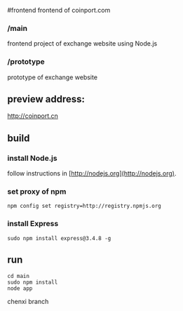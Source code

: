 #frontend
frontend of coinport.com

### /main
frontend project of exchange website using Node.js

### /prototype
prototype of exchange website

## preview address:
http://coinport.cn

## build
### install Node.js
follow instructions in [http://nodejs.org](http://nodejs.org).

### set proxy of npm
```
npm config set registry=http://registry.npmjs.org
```

### install Express
```
sudo npm install express@3.4.8 -g
```

## run
```
cd main
sudo npm install
node app
```
chenxi branch
